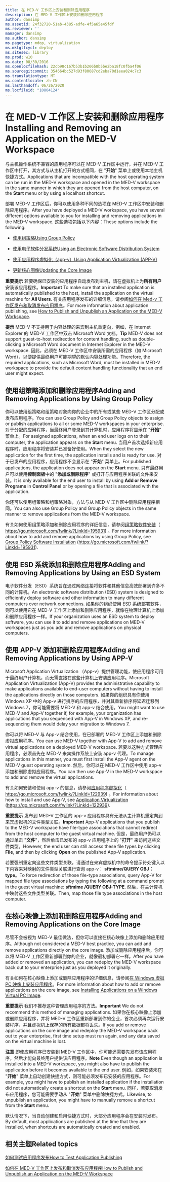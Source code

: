 ```yaml
---
title: 在 MED-V 工作区上安装和删除应用程序
description: 在 MED-V 工作区上安装和删除应用程序
author: dansimp
ms.assetid: 24f32720-51ab-4385-adfe-4f5a65e45fdf
ms.reviewer: ''
manager: dansimp
ms.author: dansimp
ms.pagetype: mdop, virtualization
ms.mktglfcycl: deploy
ms.sitesec: library
ms.prod: w10
ms.date: 08/30/2016
ms.openlocfilehash: 22cb98c167b53b1b206b8b5be2ba18fc0fba4f06
ms.sourcegitcommit: 354664bc527d93f80687cd2eba70d1eea024c7c3
ms.translationtype: MT
ms.contentlocale: zh-CN
ms.lasthandoff: 06/26/2020
ms.locfileid: "10804124"
---
```

# <span data-ttu-id="bb8eb-103">在 MED-V 工作区上安装和删除应用程序</span><span class="sxs-lookup"><span data-stu-id="bb8eb-103">Installing and Removing an Application on the MED-V Workspace</span></span>


<span data-ttu-id="bb8eb-104">与主机操作系统不兼容的应用程序可以在 MED-V 工作区中运行，并在 MED-V 工作区中打开，其方式与从主机打开的方式相同，在 "**开始**" 菜单上或使用本地主机快捷方式。</span><span class="sxs-lookup"><span data-stu-id="bb8eb-104">Applications that are incompatible with the host operating system can be run in the MED-V workspace and opened in the MED-V workspace in the same manner in which they are opened from the host computer, on the **Start** menu or by using a localhost shortcut.</span></span>

<span data-ttu-id="bb8eb-105">部署 MED-V 工作区后，你可以使用多种不同的选项在 MED-V 工作区中安装和删除应用程序。</span><span class="sxs-lookup"><span data-stu-id="bb8eb-105">After you have deployed a MED-V workspace, you have several different options available to you for installing and removing applications in the MED-V workspace.</span></span> <span data-ttu-id="bb8eb-106">这些选项包括以下内容：</span><span class="sxs-lookup"><span data-stu-id="bb8eb-106">These options include the following:</span></span>

-   [<span data-ttu-id="bb8eb-107">使用组策略</span><span class="sxs-lookup"><span data-stu-id="bb8eb-107">Using Group Policy</span></span>](#bkmk-grouppolicy)

-   [<span data-ttu-id="bb8eb-108">使用电子软件分发系统</span><span class="sxs-lookup"><span data-stu-id="bb8eb-108">Using an Electronic Software Distribution System</span></span>](#bkmk-esd)

-   [<span data-ttu-id="bb8eb-109">使用应用程序虚拟化（app-v）</span><span class="sxs-lookup"><span data-stu-id="bb8eb-109">Using Application Virtualization (APP-V)</span></span>](#bkmk-appv)

-   [<span data-ttu-id="bb8eb-110">更新核心图像</span><span class="sxs-lookup"><span data-stu-id="bb8eb-110">Updating the Core Image</span></span>](#bkmk-coreimage)

<span data-ttu-id="bb8eb-111">**重要提示** 若要确保已安装的应用程序自动发布到主机，请在虚拟机上为**所有用户**安装该应用程序。</span><span class="sxs-lookup"><span data-stu-id="bb8eb-111">**Important** To make sure that an installed application is automatically published to the host, install the application on the virtual machine for **All Users**.</span></span> <span data-ttu-id="bb8eb-112">有关应用程序发布的详细信息，请参阅[如何在 Med-v 工作区发布和取消发布应用程序](how-to-publish-and-unpublish-an-application-on-the-med-v-workspace.md)。</span><span class="sxs-lookup"><span data-stu-id="bb8eb-112">For more information about application publishing, see [How to Publish and Unpublish an Application on the MED-V Workspace](how-to-publish-and-unpublish-an-application-on-the-med-v-workspace.md).</span></span>

 

<span data-ttu-id="bb8eb-113">**提示** MED-V 不支持用于内容处理的来宾到主机重定向，例如，在 Internet Explorer 的 MED-V 工作区中双击 Microsoft Word 文档。</span><span class="sxs-lookup"><span data-stu-id="bb8eb-113">**Tip** MED-V does not support guest-to-host redirection for content handling, such as double-clicking a Microsoft Word document in Internet Explorer in the MED-V workspace.</span></span> <span data-ttu-id="bb8eb-114">因此，必须在 MED-V 工作区中安装所需的应用程序（如 Microsoft Word），以便提供最终用户可能期望的默认内容处理功能。</span><span class="sxs-lookup"><span data-stu-id="bb8eb-114">Therefore, the required applications, such as Microsoft Word, must be installed in MED-V workspace to provide the default content handling functionality that an end user might expect.</span></span>

 

## <a href="" id="bkmk-grouppolicy"></a> <span data-ttu-id="bb8eb-115">使用组策略添加和删除应用程序</span><span class="sxs-lookup"><span data-stu-id="bb8eb-115">Adding and Removing Applications by Using Group Policy</span></span>


<span data-ttu-id="bb8eb-116">你可以使用组策略和组策略对象向你的企业中的所有或某些 MED-V 工作区分配或发布应用程序。</span><span class="sxs-lookup"><span data-stu-id="bb8eb-116">You can use Group Policy and Group Policy objects to assign or publish applications to all or some MED-V workspaces in your enterprise.</span></span> <span data-ttu-id="bb8eb-117">对于分配的应用程序，当最终用户登录到其计算机时，应用程序将显示在 "**开始**" 菜单上。</span><span class="sxs-lookup"><span data-stu-id="bb8eb-117">For assigned applications, when an end user logs on to their computer, the application appears on the **Start** menu.</span></span> <span data-ttu-id="bb8eb-118">当用户首次选择新应用程序时，应用程序将安装并已准备好使用。</span><span class="sxs-lookup"><span data-stu-id="bb8eb-118">When they select the new application for the first time, the application installs and is ready for use.</span></span> <span data-ttu-id="bb8eb-119">对于已发布的应用程序，应用程序不会显示在 "**开始**" 菜单上。</span><span class="sxs-lookup"><span data-stu-id="bb8eb-119">For published applications, the application does not appear on the **Start** menu.</span></span> <span data-ttu-id="bb8eb-120">只有最终用户可以使用**控制面板**中的 "**添加或删除程序**" 或打开与应用程序关联的文件来安装。</span><span class="sxs-lookup"><span data-stu-id="bb8eb-120">It is only available for the end user to install by using **Add or Remove Programs** in **Control Panel** or by opening a file that is associated with the application.</span></span>

<span data-ttu-id="bb8eb-121">你还可以使用组策略和组策略对象，方法与从 MED-V 工作区中删除应用程序相同。</span><span class="sxs-lookup"><span data-stu-id="bb8eb-121">You can also use Group Policy and Group Policy objects in the same manner to remove applications from the MED-V workspace.</span></span>

<span data-ttu-id="bb8eb-122">有关如何使用组策略添加和删除应用程序的详细信息，请参阅[组策略软件安装](https://go.microsoft.com/fwlink/?LinkId=195931)（ https://go.microsoft.com/fwlink/?LinkId=195931) 。</span><span class="sxs-lookup"><span data-stu-id="bb8eb-122">For more information about how to add and remove applications by using Group Policy, see [Group Policy Software Installation](https://go.microsoft.com/fwlink/?LinkId=195931) (https://go.microsoft.com/fwlink/?LinkId=195931).</span></span>

## <a href="" id="bkmk-esd"></a> <span data-ttu-id="bb8eb-123">使用 ESD 系统添加和删除应用程序</span><span class="sxs-lookup"><span data-stu-id="bb8eb-123">Adding and Removing Applications by Using an ESD System</span></span>


<span data-ttu-id="bb8eb-124">电子软件分发（ESD）系统旨在通过网络连接将软件和其他信息高效部署到许多不同的计算机。</span><span class="sxs-lookup"><span data-stu-id="bb8eb-124">An electronic software distribution (ESD) system is designed to efficiently deploy software and other information to many different computers over network connections.</span></span> <span data-ttu-id="bb8eb-125">如果你的组织使用 ESD 系统部署软件，则可以使用它在 MED-V 工作区上添加和删除应用程序，就像在物理计算机上添加和删除应用程序一样。</span><span class="sxs-lookup"><span data-stu-id="bb8eb-125">If your organization uses an ESD system to deploy software, you can use it to add and remove applications on MED-V workspaces just as you add and remove applications on physical computers.</span></span>

## <a href="" id="bkmk-appv"></a> <span data-ttu-id="bb8eb-126">使用 APP-V 添加和删除应用程序</span><span class="sxs-lookup"><span data-stu-id="bb8eb-126">Adding and Removing Applications by Using APP-V</span></span>


<span data-ttu-id="bb8eb-127">Microsoft Application Virtualization （App-v）提供管理功能，使应用程序可用于最终用户计算机，而无需直接在这些计算机上安装应用程序。</span><span class="sxs-lookup"><span data-stu-id="bb8eb-127">Microsoft Application Virtualization (App-V) provides the administrative capability to make applications available to end-user computers without having to install the applications directly on those computers.</span></span> <span data-ttu-id="bb8eb-128">如果你的组织具有你使用 Windows XP 中的 App-v 进行排序的应用程序，并对其重新排序将延迟迁移到 Windows 7，你可能需要将 MED-V 和 app-v 结合使用。</span><span class="sxs-lookup"><span data-stu-id="bb8eb-128">You might want to use MED-V and App-V together if, for example, your organization has applications that you sequenced with App-V in Windows XP, and re-sequencing them would delay your migration to Windows 7.</span></span>

<span data-ttu-id="bb8eb-129">你可以将 MED-V 与 App-v 结合使用，在已部署的 MED-V 工作区上添加和删除虚拟应用程序。</span><span class="sxs-lookup"><span data-stu-id="bb8eb-129">You can use MED-V together with App-V to add and remove virtual applications on a deployed MED-V workspace.</span></span> <span data-ttu-id="bb8eb-130">若要以这种方式管理应用程序，必须首先在 MED-V 来宾操作系统上安装 app-v 代理。</span><span class="sxs-lookup"><span data-stu-id="bb8eb-130">To manage applications in this manner, you must first install the App-V agent on the MED-V guest operating system.</span></span> <span data-ttu-id="bb8eb-131">然后，你可以在 MED-V 工作区中使用 app-v 添加和删除虚拟应用程序。</span><span class="sxs-lookup"><span data-stu-id="bb8eb-131">You can then use App-V in the MED-V workspace to add and remove the virtual applications.</span></span>

<span data-ttu-id="bb8eb-132">有关如何安装和使用 app-v 的信息，请参阅[应用程序虚拟化](https://go.microsoft.com/fwlink/?LinkId=122939)（ https://go.microsoft.com/fwlink/?LinkId=122939) 。</span><span class="sxs-lookup"><span data-stu-id="bb8eb-132">For information about how to install and use App-V, see [Application Virtualization](https://go.microsoft.com/fwlink/?LinkId=122939) (https://go.microsoft.com/fwlink/?LinkId=122939).</span></span>

<span data-ttu-id="bb8eb-133">**重要提示** 发布到 MED-V 工作区的 app-v 应用程序具有无法从主计算机重定向到来宾虚拟机的文件类型关联。</span><span class="sxs-lookup"><span data-stu-id="bb8eb-133">**Important** App-V applications that you publish to the MED-V workspace have file-type associations that cannot redirect from the host computer to the guest virtual machine.</span></span> <span data-ttu-id="bb8eb-134">但是，最终用户仍可以通过单击 "**文件**"，然后单击已发布的 app-v 应用程序上的 "**打开**" 来访问这些文件类型。</span><span class="sxs-lookup"><span data-stu-id="bb8eb-134">However, the end user can still access these file types by clicking **File**, and then by clicking **Open** on the published App-V application.</span></span>

<span data-ttu-id="bb8eb-135">若要强制重定向这些文件类型关联，请通过在来宾虚拟机中的命令提示符处键入以下内容来对映射的文件类型关联进行查询 app-v： **sftmime/QUERY OBJ： type**。</span><span class="sxs-lookup"><span data-stu-id="bb8eb-135">To force redirection of those file-type associations, query App-V for mapped file type associations by typing the following at a command prompt in the guest virtual machine: **sftmime /QUERY OBJ:TYPE**.</span></span> <span data-ttu-id="bb8eb-136">然后，在主计算机中映射这些文件类型关联。</span><span class="sxs-lookup"><span data-stu-id="bb8eb-136">Then, map those file type associations in the host computer.</span></span>

 

## <a href="" id="bkmk-coreimage"></a> <span data-ttu-id="bb8eb-137">在核心映像上添加和删除应用程序</span><span class="sxs-lookup"><span data-stu-id="bb8eb-137">Adding and Removing Applications on the Core Image</span></span>


<span data-ttu-id="bb8eb-138">尽管不会被视为 MED-V 最佳做法，但你可以直接在核心映像上添加和删除应用程序。</span><span class="sxs-lookup"><span data-stu-id="bb8eb-138">Although not considered a MED-V best practice, you can add and remove applications directly on the core image.</span></span> <span data-ttu-id="bb8eb-139">添加或删除应用程序后，你可以将 MED-V 工作区重新部署到你的企业，就像最初部署它一样。</span><span class="sxs-lookup"><span data-stu-id="bb8eb-139">After you have added or removed an application, you can redeploy the MED-V workspace back out to your enterprise just as you deployed it originally.</span></span>

<span data-ttu-id="bb8eb-140">有关如何在核心映像上添加或删除应用程序的详细信息，请参阅[在 Windows 虚拟 PC 映像上安装应用程序](installing-applications-on-a-windows-virtual-pc-image.md)。</span><span class="sxs-lookup"><span data-stu-id="bb8eb-140">For more information about how to add or remove applications on the core image, see [Installing Applications on a Windows Virtual PC Image](installing-applications-on-a-windows-virtual-pc-image.md).</span></span>

<span data-ttu-id="bb8eb-141">**重要提示** 我们不推荐这种管理应用程序的方法。</span><span class="sxs-lookup"><span data-stu-id="bb8eb-141">**Important** We do not recommend this method of managing applications.</span></span> <span data-ttu-id="bb8eb-142">如果你在核心映像上添加或删除应用程序，并将 MED-V 工作区重新部署到你的企业，首次必须再次运行安装程序，并且虚拟机上保存的所有数据都将丢失。</span><span class="sxs-lookup"><span data-stu-id="bb8eb-142">If you add or remove applications on the core image and redeploy the MED-V workspace back out to your enterprise, first time setup must run again, and any data saved on the virtual machine is lost.</span></span>

 

<span data-ttu-id="bb8eb-143">**注意** 即使应用程序已安装到 MED-V 工作区中，你可能还需要先发布该应用程序，然后才能向最终用户提供该应用程序。</span><span class="sxs-lookup"><span data-stu-id="bb8eb-143">**Note** Even though an application is installed into a MED-V workspace, you might also have to publish the application before it becomes available to the end user.</span></span> <span data-ttu-id="bb8eb-144">例如，如果安装未在 "**开始**" 菜单上自动创建快捷方式，则可能必须发布已安装的应用程序。</span><span class="sxs-lookup"><span data-stu-id="bb8eb-144">For example, you might have to publish an installed application if the installation did not automatically create a shortcut on the **Start** menu.</span></span> <span data-ttu-id="bb8eb-145">同样，若要取消发布应用程序，您可能需要手动从 "**开始**" 菜单中删除快捷方式。</span><span class="sxs-lookup"><span data-stu-id="bb8eb-145">Likewise, to unpublish an application, you might have to manually remove a shortcut from the **Start** menu.</span></span>

<span data-ttu-id="bb8eb-146">默认情况下，当自动创建和启用快捷方式时，大部分应用程序会在安装时发布。</span><span class="sxs-lookup"><span data-stu-id="bb8eb-146">By default, most applications are published at the time that they are installed, when shortcuts are automatically created and enabled.</span></span>

 

## <span data-ttu-id="bb8eb-147">相关主题</span><span class="sxs-lookup"><span data-stu-id="bb8eb-147">Related topics</span></span>


[<span data-ttu-id="bb8eb-148">如何测试应用程序发布</span><span class="sxs-lookup"><span data-stu-id="bb8eb-148">How to Test Application Publishing</span></span>](how-to-test-application-publishing.md)

[<span data-ttu-id="bb8eb-149">如何在 MED-V 工作区上发布和取消发布应用程序</span><span class="sxs-lookup"><span data-stu-id="bb8eb-149">How to Publish and Unpublish an Application on the MED-V Workspace</span></span>](how-to-publish-and-unpublish-an-application-on-the-med-v-workspace.md)

 

 





